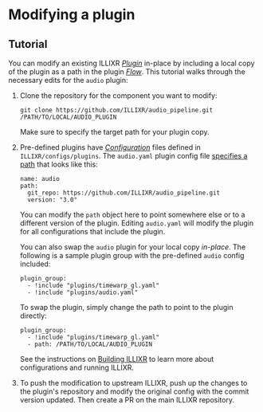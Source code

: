 # Modifying a plugin

## Tutorial

You can modify an existing ILLIXR [_Plugin_][11] in-place by including a local copy
    of the plugin as a path in the plugin [_Flow_][12].
This tutorial walks through the necessary edits for the `audio` plugin:

1.  Clone the repository for the component you want to modify:

    <!--- language: lang-shell -->

        git clone https://github.com/ILLIXR/audio_pipeline.git /PATH/TO/LOCAL/AUDIO_PLUGIN

    Make sure to specify the target path for your plugin copy.

1.  Pre-defined plugins have [_Configuration_][12] files defined in `ILLIXR/configs/plugins`.
    The `audio.yaml` plugin config file [specifies a path][13] that looks like this:

    <!--- language: lang-yaml -->

        name: audio
        path:
          git_repo: https://github.com/ILLIXR/audio_pipeline.git
          version: "3.0"

    You can modify the `path` object here to point somewhere else or to a different
        version of the plugin.
    Editing `audio.yaml` will modify the plugin for all configurations that include
        the plugin.

    You can also swap the `audio` plugin for your local copy _in-place_.
    The following is a sample plugin group with the pre-defined `audio` config included:

    <!--- language: lang-yaml -->

        plugin_group:
          - !include "plugins/timewarp_gl.yaml"
          - !include "plugins/audio.yaml"

    To swap the plugin, simply change the path to point to the plugin directly:

    <!--- language: lang-yaml -->

        plugin_group:
          - !include "plugins/timewarp_gl.yaml"
          - path: /PATH/TO/LOCAL/AUDIO_PLUGIN

    See the instructions on [Building ILLIXR][10] to learn more about configurations
        and running ILLIXR.

1.  To push the modification to upstream ILLIXR, push up the changes to the plugin's repository
        and modify the original config with the commit version updated.
    Then create a PR on the main ILLIXR repository.


[//]: # (- Internal -)

[10]:   building_illixr.md
[11]:   glossary.md#plugin
[12]:   glossary.md#configuration
[13]:   building_illixr.md#specifying-paths
